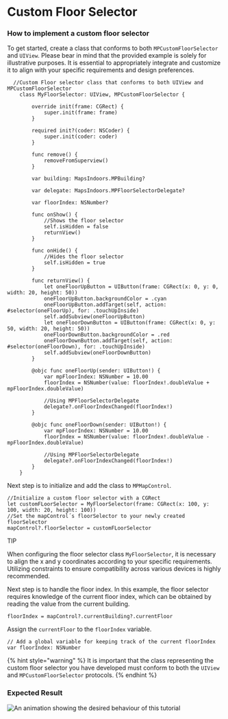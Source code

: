 # Custom Floor Selector

### How to implement a custom floor selector[​](https://docs.mapsindoors.com/Map/Map%20Styling/custom-floor-selector#how-to-implement-a-custom-floor-selector) <a href="#how-to-implement-a-custom-floor-selector" id="how-to-implement-a-custom-floor-selector"></a>

To get started, create a class that conforms to both `MPCustomFloorSelector` and `UIView`. Please bear in mind that the provided example is solely for illustrative purposes. It is essential to appropriately integrate and customize it to align with your specific requirements and design preferences.

```
  //Custom Floor selector class that conforms to both UIView and MPCustomFloorSelector
    class MyFloorSelector: UIView, MPCustomFloorSelector {
        
        override init(frame: CGRect) {
            super.init(frame: frame)
        }
        
        required init?(coder: NSCoder) {
            super.init(coder: coder)
        }
        
        func remove() {
            removeFromSuperview()
        }
        
        var building: MapsIndoors.MPBuilding?
        
        var delegate: MapsIndoors.MPFloorSelectorDelegate?
        
        var floorIndex: NSNumber?
        
        func onShow() {
            //Shows the floor selector
            self.isHidden = false
            returnView()
        }
        
        func onHide() {
            //Hides the floor selector
            self.isHidden = true
        }
        
        func returnView() {
            let oneFloorUpButton = UIButton(frame: CGRect(x: 0, y: 0, width: 20, height: 50))
            oneFloorUpButton.backgroundColor = .cyan
            oneFloorUpButton.addTarget(self, action: #selector(oneFloorUp), for: .touchUpInside)
            self.addSubview(oneFloorUpButton)
            let oneFloorDownButton = UIButton(frame: CGRect(x: 0, y: 50, width: 20, height: 50))
            oneFloorDownButton.backgroundColor = .red
            oneFloorDownButton.addTarget(self, action: #selector(oneFloorDown), for: .touchUpInside)
            self.addSubview(oneFloorDownButton)
        }
        
        @objc func oneFloorUp(sender: UIButton!) {
            var mpFloorIndex: NSNumber = 10.00
            floorIndex = NSNumber(value: floorIndex!.doubleValue + mpFloorIndex.doubleValue)
            
            //Using MPFloorSelectorDelegate
            delegate?.onFloorIndexChanged(floorIndex!)
        }

        @objc func oneFloorDown(sender: UIButton!) {
            var mpFloorIndex: NSNumber = 10.00
            floorIndex = NSNumber(value: floorIndex!.doubleValue - mpFloorIndex.doubleValue)
            
            //Using MPFloorSelectorDelegate
            delegate?.onFloorIndexChanged(floorIndex!)
        }
    }
```

Next step is to initialize and add the class to `MPMapControl`.

```
//Initialize a custom floor selector with a CGRect
let customFLoorSelector = MyFloorSelector(frame: CGRect(x: 100, y: 100, width: 20, height: 100))
//Set the mapControl´s floorSelector to your newly created floorSelector
mapControl?.floorSelector = customFLoorSelector
```

TIP

When configuring the floor selector class `MyFloorSelector`, it is necessary to align the x and y coordinates according to your specific requirements. Utilizing constraints to ensure compatibility across various devices is highly recommended.

Next step is to handle the floor index. In this example, the floor selector requires knowledge of the current floor index, which can be obtained by reading the value from the current building.

```
floorIndex = mapControl?.currentBuilding?.currentFloor
```

Assign the `currentFloor` to the `floorIndex` variable.

```
// Add a global variable for keeping track of the current floorIndex
var floorIndex: NSNumber
```



{% hint style="warning" %}
It is important that the class representing the custom floor selector you have developed must conform to both the `UIView` and `MPCustomFloorSelector` protocols.
{% endhint %}

### Expected Result[​](https://docs.mapsindoors.com/Map/Map%20Styling/custom-floor-selector#expected-result) <a href="#expected-result" id="expected-result"></a>

![An animation showing the desired behaviour of this tutorial](https://docs.mapsindoors.com/img/getting-started/ios-custom-floor-selector.gif)
